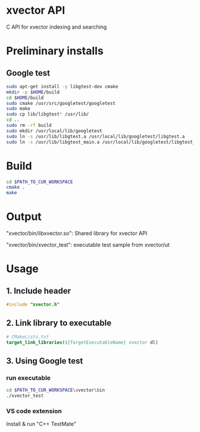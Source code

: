 # xvector API
C API for xvector indexing and searching

# Preliminary installs
## Google test
```bash
sudo apt-get install -y libgtest-dev cmake
mkdir -p $HOME/build
cd $HOME/build
sudo cmake /usr/src/googletest/googletest
sudo make
sudo cp lib/libgtest* /usr/lib/
cd ..
sudo rm -rf build
sudo mkdir /usr/local/lib/googletest
sudo ln -s /usr/lib/libgtest.a /usr/local/lib/googletest/libgtest.a
sudo ln -s /usr/lib/libgtest_main.a /usr/local/lib/googletest/libgtest_main.a
```


# Build
```bash
cd $PATH_TO_CUR_WORKSPACE
cmake .
make
```

# Output
"xvector/bin/libxvector.so": Shared library for xvector API 


"xvector/bin/xvector_test": executable test sample from xvector/ut


# Usage
## 1. Include header
```c
#include "xvector.h"
```
## 2. Link library to executable
```cmake
# CMakeLists.txt
target_link_libraries(${TargetExecutableName} xvector dl)
```

## 3. Using Google test
### run executable
```bash
cd $PATH_TO_CUR_WORKSPACE\xvector\bin
./xvector_test
```

### VS code extension

Install & run "C++ TestMate"
